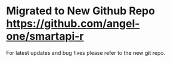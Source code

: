 # Migrated to New Github Repo https://github.com/angel-one/smartapi-r
For latest updates and bug fixes please refer to the new git repo.

